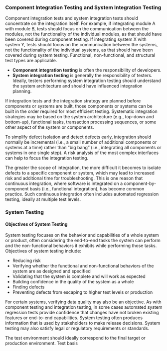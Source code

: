 ### Component Integration Testing and System Integration Testing

Component integration tests and system integration tests should concentrate on the integration itself. For example, if integrating module A with module B, tests should focus on the communication between the modules, not the functionality of the individual modules, as that should have been covered during component testing. If integrating system X with system Y, tests should focus on the communication between the systems, not the functionality of the individual systems, as that should have been covered during system testing. Functional, non-functional, and structural test types are applicable.

- **Component integration testing** is often the responsibility of developers.
- **System integration testing** is generally the responsibility of testers. Ideally, testers performing system integration testing should understand the system architecture and should have influenced integration planning.

If integration tests and the integration strategy are planned before components or systems are built, those components or systems can be built in the order required for most efficient testing. Systematic integration strategies may be based on the system architecture (e.g., top-down and bottom-up), functional tasks, transaction processing sequences, or some other aspect of the system or components.

To simplify defect isolation and detect defects early, integration should normally be incremental (i.e., a small number of additional components or systems at a time) rather than “big bang” (i.e., integrating all components or systems in one single step). A risk analysis of the most complex interfaces can help to focus the integration testing.

The greater the scope of integration, the more difficult it becomes to isolate defects to a specific component or system, which may lead to increased risk and additional time for troubleshooting. This is one reason that continuous integration, where software is integrated on a component-by-component basis (i.e., functional integration), has become common practice. Such continuous integration often includes automated regression testing, ideally at multiple test levels.

### System Testing

#### Objectives of System Testing

System testing focuses on the behavior and capabilities of a whole system or product, often considering the end-to-end tasks the system can perform and the non-functional behaviors it exhibits while performing those tasks. Objectives of system testing include:

- Reducing risk
- Verifying whether the functional and non-functional behaviors of the system are as designed and specified
- Validating that the system is complete and will work as expected
- Building confidence in the quality of the system as a whole
- Finding defects
- Preventing defects from escaping to higher test levels or production

For certain systems, verifying data quality may also be an objective. As with component testing and integration testing, in some cases automated system regression tests provide confidence that changes have not broken existing features or end-to-end capabilities. System testing often produces information that is used by stakeholders to make release decisions. System testing may also satisfy legal or regulatory requirements or standards.

The test environment should ideally correspond to the final target or production environment.
Test basis